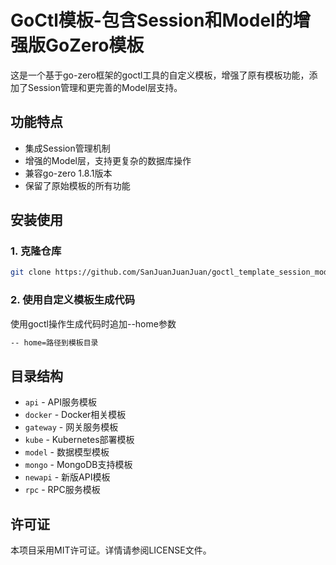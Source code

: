 # GoCtl模板-包含Session和Model的增强版GoZero模板

这是一个基于go-zero框架的goctl工具的自定义模板，增强了原有模板功能，添加了Session管理和更完善的Model层支持。

## 功能特点

- 集成Session管理机制
- 增强的Model层，支持更复杂的数据库操作
- 兼容go-zero 1.8.1版本
- 保留了原始模板的所有功能

## 安装使用

### 1. 克隆仓库

```bash
git clone https://github.com/SanJuanJuanJuan/goctl_template_session_model.git
```

### 2. 使用自定义模板生成代码
使用goctl操作生成代码时追加--home参数
```bash
-- home=路径到模板目录
```

## 目录结构

- `api` - API服务模板
- `docker` - Docker相关模板
- `gateway` - 网关服务模板
- `kube` - Kubernetes部署模板
- `model` - 数据模型模板
- `mongo` - MongoDB支持模板
- `newapi` - 新版API模板
- `rpc` - RPC服务模板

## 许可证

本项目采用MIT许可证。详情请参阅LICENSE文件。